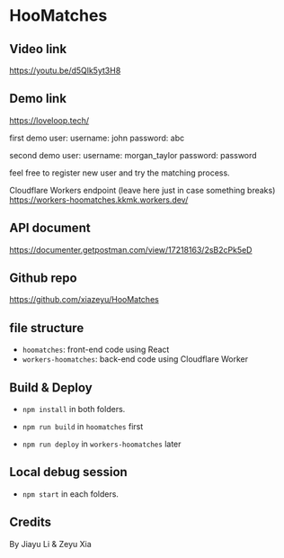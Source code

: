 # HooMatches

## Video link
https://youtu.be/d5Qlk5yt3H8

## Demo link
https://loveloop.tech/

first demo user:
username: john
password: abc

second demo user:
username: morgan_taylor
password: password

feel free to register new user and try the matching process.

Cloudflare Workers endpoint (leave here just in case something breaks)
https://workers-hoomatches.kkmk.workers.dev/

## API document
https://documenter.getpostman.com/view/17218163/2sB2cPk5eD

## Github repo
https://github.com/xiazeyu/HooMatches


## file structure

- `hoomatches`: front-end code using React
- `workers-hoomatches`: back-end code using Cloudflare Worker

## Build & Deploy

- `npm install` in both folders.

- `npm run build` in `hoomatches` first

- `npm run deploy` in `workers-hoomatches` later

## Local debug session

- `npm start` in each folders.

## Credits

By Jiayu Li & Zeyu Xia